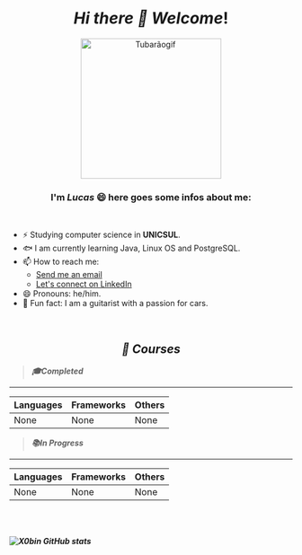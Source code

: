 # <center>***Hi there 👋 Welcome***! </center>

<p align="center">
  <img src="https://media.tenor.com/KRGfoGCVjOUAAAAM/shark-dance.gif" alt="Tubarãogif" width="250">
</p>


### <center>I'm ***Lucas*** 😄 here goes some infos about me:
<br>

- ⚡ Studying computer science in **UNICSUL**.
- 🐟 I am currently learning Java, Linux OS and PostgreSQL.
- 📫 How to reach me: 
    - [Send me an email](lu_alima@hotmail.com) 
    - [Let's connect on LinkedIn](https://www.linkedin.com/in/lucas-lima-352913296/)
- 😄 Pronouns: he/him.
- 🎸 Fun fact: I am a guitarist with a passion for cars.

<br>



## <center><b><i> 🏫 Courses

> 🎓Completed
---
| Languages | Frameworks | Others |
| --------- | ---------- | ------ |
| None | None | None |

> 📚In Progress
---
| Languages | Frameworks | Others |
| --------- | ---------- | ------ |
| None | None | None | 

<br><br>

![X0bin GitHub stats](https://github-readme-stats.vercel.app/api?username=X0bin&show_icons=true&theme=tokyonight)